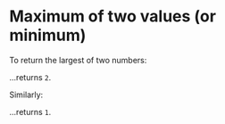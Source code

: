 ﻿# Maximum of two values (or minimum)

To return the largest of two numbers:

  [Math]::Max(1,2)

...returns `2`.


Similarly:

  [Math]::Max(1,2)

...returns `1`.